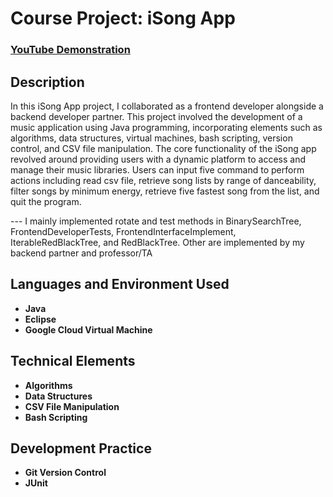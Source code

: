 <h1>Course Project: iSong App</h1>

 ### [YouTube Demonstration](https://www.youtube.com/watch?v=z40-9jZLfIU)

<h2>Description</h2>
In this iSong App project, I collaborated as a frontend developer alongside a backend developer partner. This project involved the development of a music application using Java programming, incorporating elements such as algorithms, data structures, virtual machines, bash scripting, version control, and CSV file manipulation. The core functionality of the iSong app revolved around providing users with a dynamic platform to access and manage their music libraries. Users can input five command to perform actions including read csv file, retrieve song lists by range of danceability, filter songs by minimum energy, retrieve five fastest song from the list, and quit the program.

--- I mainly implemented rotate and test methods in BinarySearchTree, FrontendDeveloperTests, FrontendInterfaceImplement, IterableRedBlackTree, and RedBlackTree. Other are implemented by my backend partner and professor/TA
<br />


<h2>Languages and Environment Used</h2>

- <b>Java</b> 
- <b>Eclipse</b>
- <b>Google Cloud Virtual Machine</b>

<h2>Technical Elements</h2>

- <b>Algorithms</b> 
- <b>Data Structures</b>
- <b>CSV File Manipulation</b>
- <b>Bash Scripting</b>

<h2>Development Practice</h2>

- <b>Git Version Control</b> 
- <b>JUnit</b>




<!--
 ```diff
- text in red
+ text in green
! text in orange
# text in gray
@@ text in purple (and bold)@@
```
--!>
